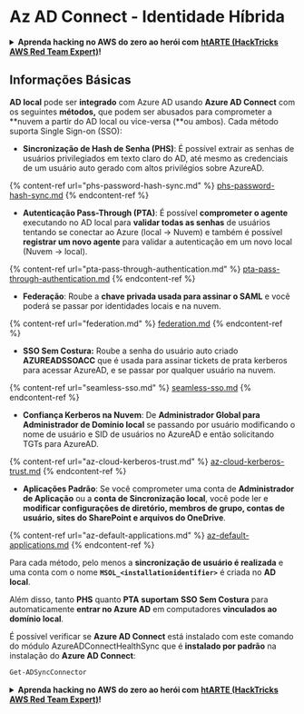 # Az AD Connect - Identidade Híbrida

<details>

<summary><strong>Aprenda hacking no AWS do zero ao herói com</strong> <a href="https://training.hacktricks.xyz/courses/arte"><strong>htARTE (HackTricks AWS Red Team Expert)</strong></a><strong>!</strong></summary>

Outras formas de apoiar o HackTricks:

* Se você quer ver sua **empresa anunciada no HackTricks** ou **baixar o HackTricks em PDF**, confira os [**PLANOS DE ASSINATURA**](https://github.com/sponsors/carlospolop)!
* Adquira o [**material oficial PEASS & HackTricks**](https://peass.creator-spring.com)
* Descubra [**A Família PEASS**](https://opensea.io/collection/the-peass-family), nossa coleção de [**NFTs**](https://opensea.io/collection/the-peass-family) exclusivos
* **Junte-se ao grupo** 💬 [**Discord**](https://discord.gg/hRep4RUj7f) ou ao [**grupo do telegram**](https://t.me/peass) ou **siga-me** no **Twitter** 🐦 [**@carlospolopm**](https://twitter.com/carlospolopm)**.**
* **Compartilhe suas técnicas de hacking enviando PRs para os repositórios github** [**HackTricks**](https://github.com/carlospolop/hacktricks) e [**HackTricks Cloud**](https://github.com/carlospolop/hacktricks-cloud).

</details>

## Informações Básicas

**AD local** pode ser **integrado** com Azure AD usando **Azure AD Connect** com os seguintes **métodos,** que podem ser abusados para comprometer a **nuvem a partir do AD local ou vice-versa (**ou ambos). Cada método suporta Single Sign-on (SSO):

* **Sincronização de Hash de Senha (PHS)**: É possível extrair as senhas de usuários privilegiados em texto claro do AD, até mesmo as credenciais de um usuário auto gerado com altos privilégios sobre AzureAD.

{% content-ref url="phs-password-hash-sync.md" %}
[phs-password-hash-sync.md](phs-password-hash-sync.md)
{% endcontent-ref %}

* **Autenticação Pass-Through (PTA)**: É possível **comprometer o agente** executando no AD local para **validar todas as senhas** de usuários tentando se conectar ao Azure (local -> Nuvem) e também é possível **registrar um novo agente** para validar a autenticação em um novo local (Nuvem -> local).

{% content-ref url="pta-pass-through-authentication.md" %}
[pta-pass-through-authentication.md](pta-pass-through-authentication.md)
{% endcontent-ref %}

* **Federação**: Roube a **chave privada usada para assinar o SAML** e você poderá se passar por identidades locais e na nuvem.

{% content-ref url="federation.md" %}
[federation.md](federation.md)
{% endcontent-ref %}

* **SSO Sem Costura:** Roube a senha do usuário auto criado **AZUREADSSOACC** que é usada para assinar tickets de prata kerberos para acessar AzureAD, e se passar por qualquer usuário na nuvem.

{% content-ref url="seamless-sso.md" %}
[seamless-sso.md](seamless-sso.md)
{% endcontent-ref %}

* **Confiança Kerberos na Nuvem**: De **Administrador Global para Administrador de Domínio local** se passando por usuário modificando o nome de usuário e SID de usuários no AzureAD e então solicitando TGTs para AzureAD.

{% content-ref url="az-cloud-kerberos-trust.md" %}
[az-cloud-kerberos-trust.md](az-cloud-kerberos-trust.md)
{% endcontent-ref %}

* **Aplicações Padrão**: Se você comprometer uma conta de **Administrador de Aplicação** ou a **conta de Sincronização local**, você pode ler e **modificar configurações de diretório, membros de grupo, contas de usuário, sites do SharePoint e arquivos do OneDrive**.

{% content-ref url="az-default-applications.md" %}
[az-default-applications.md](az-default-applications.md)
{% endcontent-ref %}

Para cada método, pelo menos a **sincronização de usuário é realizada** e uma conta com o nome **`MSOL_<installationidentifier>`** é criada no **AD local**.

Além disso, tanto **PHS** quanto **PTA** **suportam** **SSO Sem Costura** para automaticamente **entrar no Azure AD** em computadores **vinculados ao domínio local**.

É possível verificar se **Azure AD Connect** está instalado com este comando do módulo AzureADConnectHealthSync que é **instalado por padrão** na instalação do **Azure AD Connect**:
```powershell
Get-ADSyncConnector
```
<details>

<summary><strong>Aprenda hacking no AWS do zero ao herói com</strong> <a href="https://training.hacktricks.xyz/courses/arte"><strong>htARTE (HackTricks AWS Red Team Expert)</strong></a><strong>!</strong></summary>

Outras formas de apoiar o HackTricks:

* Se você quer ver sua **empresa anunciada no HackTricks** ou **baixar o HackTricks em PDF**, confira os [**PLANOS DE ASSINATURA**](https://github.com/sponsors/carlospolop)!
* Adquira o [**material oficial PEASS & HackTricks**](https://peass.creator-spring.com)
* Descubra [**A Família PEASS**](https://opensea.io/collection/the-peass-family), nossa coleção de [**NFTs**](https://opensea.io/collection/the-peass-family) exclusivos
* **Junte-se ao grupo** 💬 [**Discord**](https://discord.gg/hRep4RUj7f) ou ao grupo [**telegram**](https://t.me/peass) ou **siga-me** no **Twitter** 🐦 [**@carlospolopm**](https://twitter.com/carlospolopm)**.**
* **Compartilhe suas técnicas de hacking enviando PRs para os repositórios github do** [**HackTricks**](https://github.com/carlospolop/hacktricks) e [**HackTricks Cloud**](https://github.com/carlospolop/hacktricks-cloud).

</details>
